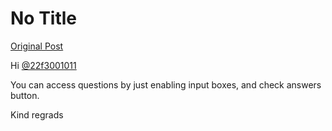 # No Title

[Original Post](https://discourse.onlinedegree.iitm.ac.in/t/168515/2)

<p>Hi <a class="mention" href="/u/22f3001011">@22f3001011</a></p>
<p>You can access questions by just enabling input boxes, and check answers button.</p>
<p>Kind regrads</p>